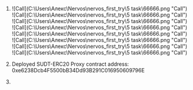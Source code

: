 1. ![Call](C:\Users\Алекс\Nervos\nervos_first_try\5 task\66666.png "Call")
![Call](C:\Users\Алекс\Nervos\nervos_first_try\5 task\66666.png "Call")
![Call](C:\Users\Алекс\Nervos\nervos_first_try\5 task\66666.png "Call")
![Call](C:\Users\Алекс\Nervos\nervos_first_try\5 task\66666.png "Call")
![Call](C:\Users\Алекс\Nervos\nervos_first_try\5 task\66666.png "Call")
![Call](C:\Users\Алекс\Nervos\nervos_first_try\5 task\66666.png "Call")
![Call](C:\Users\Алекс\Nervos\nervos_first_try\5 task\66666.png "Call")
![Call](C:\Users\Алекс\Nervos\nervos_first_try\5 task\66666.png "Call")


2. Deployed SUDT-ERC20 Proxy contract address: 0xe6238Dcb4F5500bB34Dd93B291C016950609796E

3. 